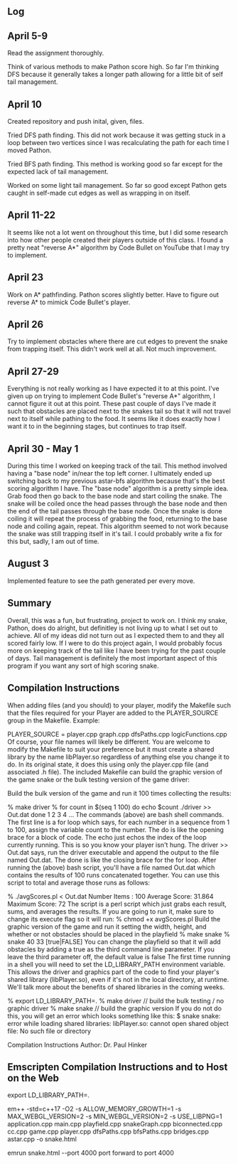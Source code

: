 Log
------
April 5-9
------
Read the assignment thoroughly.

Think of various methods to make Pathon score high. So far I'm thinking DFS because it generally takes a longer
path allowing for a little bit of self tail management.

April 10
------
Created repository and push inital, given, files.

Tried DFS path finding. This did not work because it was getting stuck in a loop between two vertices since I was
recalculating the path for each time I moved Pathon.

Tried BFS path finding. This method is working good so far except for the expected lack of tail management.

Worked on some light tail management. So far so good except Pathon gets caught in self-made cut edges as well as
wrapping in on itself.

April 11-22
------
It seems like not a lot went on throughout this time, but I did some research into how other people created their
players outside of this class. I found a pretty neat "reverse A*" algorithm by Code Bullet on YouTube that I may
try to implement.

April 23
------
Work on A* pathfinding. Pathon scores slightly better. Have to figure out reverse A* to mimick Code Bullet's player.

April 26
------
Try to implement obstacles where there are cut edges to prevent the snake from
trapping itself. This didn't work well at all. Not much improvement.

April 27-29
------
Everything is not really working as I have expected it to at this point. I've given up on trying to implement Code 
Bullet's "reverse A*" algorithm, I cannot figure it out at this point. These past couple of days I've made it such 
that obstacles are placed next to the snakes tail so that it will not travel next to itself while pathing to the food. 
It seems like it does exactly how I want it to in the beginning stages, but continues to trap itself.

April 30 - May 1
------
During this time I worked on keeping track of the tail. This method involved having a "base node" in/near the top left corner.
I ultimately ended up switching back to my previous astar-bfs algorithm because that's the best scoring algorithm I have.
The "base node" algorithm is a pretty simple idea. Grab food then go back to the base node and start coiling the snake.
The snake will be coiled once the head passes through the base node and then the end of the tail passes through the base node.
Once the snake is done coiling it will repeat the process of grabbing the food, returning to the base node and coiling again, repeat.
This algorithm seemed to not work because the snake was still trapping itself in it's tail. I could probably write a fix for this but,
sadly, I am out of time.

August 3
------
Implemented feature to see the path generated per every move.

Summary
------
Overall, this was a fun, but frustrating, project to work on. I think my snake, Pathon, does do alright, but definitley is not
living up to what I set out to achieve. All of my ideas did not turn out as I expected them to and they all scored fairly low.
If I were to do this project again, I would probably focus more on keeping track of the tail like I have been trying for the
past couple of days. Tail management is definitely the most important aspect of this program if you want any sort of high scoring
snake.

Compilation Instructions
------
When adding files (and you should) to your player, modify the Makefile such that the files required for your Player are added to the PLAYER_SOURCE group in the Makefile.
Example:

PLAYER_SOURCE = player.cpp graph.cpp dfsPaths.cpp logicFunctions.cpp
Of course, your file names will likely be different. You are welcome to modify the Makefile to suit your preference but it must create a shared library by the name libPlayer.so regardless of anything else you change it to do. In its original state, it does this using only the player.cpp file (and associated .h file).
The included Makefile can build the graphic version of the game snake or the bulk testing version of the game driver:

Build the bulk version of the game and run it 100 times collecting the results:

% make driver
% for count in $(seq 1 100)
do
echo $count
./driver >> Out.dat
done
1
2
3
4
...
The commands (above) are bash shell commands. The first line is a for loop which says, for each number in a sequence from 1 to 100, assign the variable count to the number. The do is like the opening brace for a block of code. The echo just echos the index of the loop currently running. This is so you know your player isn't hung. The driver >> Out.dat says, run the driver executable and append the output to the file named Out.dat. The done is like the closing brace for the for loop.
After running the (above) bash script, you'll have a file named Out.dat which contains the results of 100 runs concatenated together. You can use this script to total and average those runs as follows:

% ./avgScores.pl < Out.dat
Number Items : 100
Average Score: 31.864
Maximum Score: 72
The script is a perl script which just grabs each result, sums, and averages the results. If you are going to run it, make sure to change its execute flag so it will run:
% chmod +x avgScores.pl
Build the graphic version of the game and run it setting the width, height, and whether or not obstacles should be placed in the playfield
% make snake
% snake 40 33 [true|FALSE]
You can change the playfield so that it will add obstacles by adding a true as the third command line parameter. If you leave the third parameter off, the default value is false
The first time running in a shell you will need to set the LD_LIBRARY_PATH environment variable. This allows the driver and graphics part of the code to find your player's shared library (libPlayer.so), even if it's not in the local directory, at runtime. We'll talk more about the benefits of shared libraries in the coming weeks.

% export LD_LIBRARY_PATH=.
% make driver           // build the bulk testing / no graphic driver
% make snake            // build the graphic version
If you do not do this, you will get an error which looks something like this:
$ snake
snake: error while loading shared libraries: libPlayer.so: cannot open shared object file: No such file or directory

Compilation Instructions Author: Dr. Paul Hinker

Emscripten Compilation Instructions and to Host on the Web
------
export LD_LIBRARY_PATH=.

em++ -std=c++17 -O2 -s ALLOW_MEMORY_GROWTH=1 -s MAX_WEBGL_VERSION=2 -s MIN_WEBGL_VERSION=2 -s USE_LIBPNG=1 application.cpp main.cpp playfield.cpp snakeGraph.cpp biconnected.cpp cc.cpp game.cpp player.cpp dfsPaths.cpp bfsPaths.cpp bridges.cpp astar.cpp -o snake.html

emrun snake.html --port 4000
port forward to port 4000

